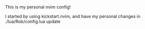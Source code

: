 This is my personal nvim config!

I started by using kickstart.nvim, and have my personal changes in 
./lua/Rob/config.lua
update
